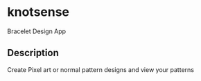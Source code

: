 # knotsense

Bracelet Design App

## Description

Create Pixel art or normal pattern designs and view your patterns
